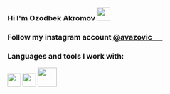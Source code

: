 ### Hi I'm Ozodbek Akromov <img src="https://media.giphy.com/media/w1OBpBd7kJqHrJnJ13/giphy.gif" width="30px" height="30px">
### Follow my instagram account [@avazovic___](https://instagram.com/avazovic___/)
### Languages and tools I work with:
<code><img src="https://w7.pngwing.com/pngs/201/90/png-transparent-logo-html-html5.png" width="30px"></code>
<code><img src="https://cdn.freebiesupply.com/logos/large/2x/css3-logo-png-transparent.png" width="30px"></code>
<code><img src="https://www.freepnglogos.com/uploads/javascript-png/javascript-logo-transparent-logo-javascript-images-3.png" width="43px"></code>
